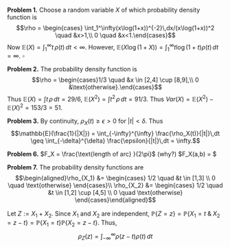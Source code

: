 **Problem 1.** Choose a random variable $X$ of which probability density function is 
$$\rho = \begin{cases} \int_1^\infty(x\log(1+x))^{-2}\,dx/(x\log(1+x))^2 \quad &x>1,\\
0 \quad &x<1.\end{cases}$$
Now $\mathbb{E}(X) = \int_1^\infty t\,\rho(t)\,dt <\infty$. However, $\mathbb{E}(X\log(1+X)) = \int_1^\infty t\log(1+t)\rho(t)\,dt=\infty.$ $\square$

**Problem 2.** The probability density function is
$$\rho = \begin{cases}1/3 \quad &x \in [2,4] \cup [8,9],\\
0  &\text{otherwise}.\end{cases}$$
Thus $\mathbb{E}(X) = \int t\,\rho\,dt = 29/6$, $\mathbb{E}(X^2) = \int t^2\,\rho\,dt = 91/3$.
Thus $Var(X)=\mathbb{E}(X^2)-\mathbb{E}(X)^2=153/3=51.$

**Problem 3.** By continuity, $\rho_X(t) \geq \epsilon > 0$ for $|t| < \delta$. Thus
$$\mathbb{E}(\frac{1}{|X|}) = \int_{-\infty}^{\infty} \frac{\rho_X(t)}{|t|}\,dt \geq \int_{-\delta}^{\delta} \frac{\epsilon}{|t|}\,dt = \infty.$$

**Problem 6.** $F_X = \frac{\text{length of arc} }{2\pi}$ (why?)
$F_X(a,b) = $

**Problem 7.** The probability density functions are
$$\begin{aligned}\rho_{X_1} &= \begin{cases} 1/2 \quad &t \in [1,3] \\ 0 \quad \text{otherwise} \end{cases}\\
\rho_{X_2} &= \begin{cases} 1/2 \quad &t \in [1,2] \cup [4,5] \\ 0 \quad \text{otherwise} \end{cases}\end{aligned}$$

Let $Z := X_1 + X_2$. Since $X_1$ and $X_2$ are independent, $\mathbb{P}\{Z=z\} = \mathbb{P}\{X_1 = t \;\&\; X_2 = z-t\} = \mathbb{P}\{X_1 = t \} \mathbb{P}\{ X_2 = z-t\}$. Thus, 
$$\rho_{Z}(z) = \int_{-\infty}^{\infty} \rho(z-t) \rho(t) \, dt$$
<!--stackedit_data:
eyJoaXN0b3J5IjpbLTE3OTcxMzg2MjAsLTE2MDA2MDA3MSw1Mz
cyNDI3NDEsLTc0MDk2OTIwOSwxMTE0NzAzNDI4LC05ODY0NzIx
MjAsMjAzNzMzODQ0NCwtMTQ0MTgxMTY5MiwxNTk5Njk4MTU5LC
04NDUxNDMyOTUsLTM2ODYwMzU0MCwtOTgyOTA0NjksODk5NjQw
NDYyLDU0NTk3NjU0Myw1NzIyOTY3MzYsLTIyNDA0ODg4OF19
-->